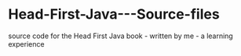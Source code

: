 # Head-First-Java---Source-files
source code for the Head First Java book - written by me - a learning experience
